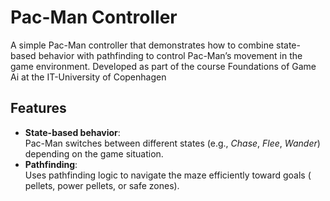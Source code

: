 # Pac-Man Controller

A simple Pac-Man controller that demonstrates how to combine state-based behavior with pathfinding to control Pac-Man’s movement in the game environment. Developed as part of the course Foundations of Game Ai at the IT-University of Copenhagen

## Features
- **State-based behavior**:  
  Pac-Man switches between different states (e.g., *Chase*, *Flee*, *Wander*) depending on the game situation.
- **Pathfinding**:  
  Uses pathfinding logic to navigate the maze efficiently toward goals ( pellets, power pellets, or safe zones).



